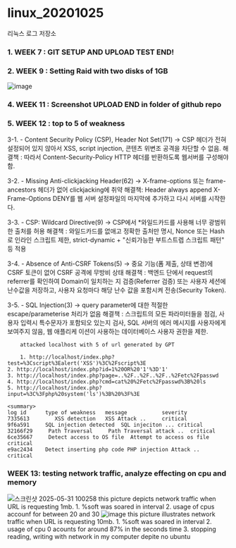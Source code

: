# linux_20201025
리눅스 로그 저장소

### 1. WEEK 7 : GIT SETUP AND UPLOAD TEST END!
### 2. WEEK 9 : Setting Raid with two disks of 1GB
   ![image](https://github.com/user-attachments/assets/44e0e029-5552-4352-affe-31afa292d12f)

### 4. WEEK 11 : Screenshot UPLOAD END in folder of github repo
### 5. WEEK 12 : top to 5 of weakness

3-1. - Content Security Policy (CSP), Header Not Set(171)
→ CSP 헤더가 전혀 설정되어 있지 않아서
XSS, script injection, 콘텐츠 위변조 공격을 차단할 수 없음.
해결책 : 따라서 Content-Security-Policy HTTP 헤더를 반환하도록 웹서버를 구성해야함.

3-2. - Missing Anti-clickjacking Header(62)
→ X-frame-options 또는 frame-ancestors 헤더가 없어 clickjacking에 취약
해결책: Header always append X-Frame-Options DENY를 웹 서버 설정파일의 마지막에 추가하고 다시 서버를 시작한다.

3-3. - CSP: Wildcard Directive(9) 
→ CSP에서 *와일드카드를 사용해 너무 광범위한 출처를 허용
해결책 : 와일드카드를 없애고 정확한 출처만 명시, Nonce 또는 Hash로 인라인 스크립트 제한, strict-dynamic + "신뢰가능한 부트스트렙 스크립트 패턴" 등 	적용	

3-4. - Absence of Anti-CSRF Tokens(5)
→ 중요 기능(폼 제출, 상태 변경)에 CSRF 토큰이 없어 CSRF 공격에 무방비 상태
해결책 : 백엔드 단에서 request의 referrer를 확인하여 Domain이 일치하는 지 검증(Referrer 검증) 또는 사용자 세션에 난수값을 저장하고, 사용자 요청마다 	해당 난수 값을 포함시켜 전송(Security Token).

3-5. - SQL Injection(3)
→ query parameter에 대한 적절한 escape/parameterise 처리가 없음
해결책 : 스크립트의 모든 파라미터들을 점검, 사용자 입력시 특수문자가 포함되오 있는지 검사, SQL 서버의 에러 메시지를 사용자에게 보여주지 않음, 웹 애플리케   	이션이 사용하는 데이터베이스 사용자 권한을 제한.
        
        
        attacked localhost with 5 of url generated by GPT
        
        1. http://localhost/index.php?test=%3Cscript%3Ealert('XSS')%3C%2Fscript%3E
	2. http://localhost/index.php?id=1%20OR%20'1'%3D'1'
	3. http://localhost/index.php?page=..%2F..%2F..%2F..%2Fetc%2Fpasswd
	4. http://localhost/index.php?cmd=cat%20%2Fetc%2Fpasswd%3B%20ls
	5. http://localhost/index.php?input=%3C%3Fphp%20system('ls')%3B%20%3F%3E

	<summary>
	log id      type of weakness   message           severity
	7335613	       XSS detection   XSS Attack ..     critical
	9f6a591     SQL injection detected  SQL injeciton ... critical
	32166f29     Path Traversal     Path Traversal attack ..  critical
	6ce35667     Detect access to OS file  Attempt to access os file critical
	e9ac2434    Detect inserting php code PHP injection Attack ..   critical
	
### WEEK 13: testing network traffic, analyze effecting on cpu and memory
![스크린샷 2025-05-31 100258](https://github.com/user-attachments/assets/cf92574c-71f6-4b56-8bcb-fb71cae3e3a3)
	this picture depicts network traffic when URL is requesting 1mb.
	 1. %soft was soared in interval
	 2. usage of cpus accounf for between 20 and 30
![image](https://github.com/user-attachments/assets/aedc2dd6-9d3f-4fd4-a490-f31770c06787)
	this picture illustrates network traffic when URL is requesting 10mb.
	 1. %soft was soared in interval
	 2. usage of cpu 0 acounts for around 87% in the seconds time
	 3. stopping reading, writing with network in my computer depite no ubuntu
